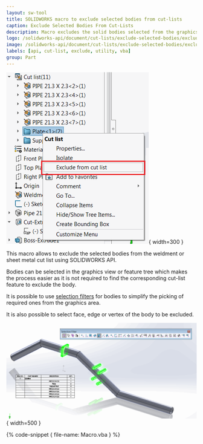 ```yaml
---
layout: sw-tool
title: SOLIDWORKS macro to exclude selected bodies from cut-lists
caption: Exclude Selected Bodies From Cut-Lists
description: Macro excludes the solid bodies selected from the graphics area or from the feature tree from weldment or sheet metal cut-list using SOLIDWORKS API
logo: /solidworks-api/document/cut-lists/exclude-selected-bodies/excluded-cut-list-item.svg
image: /solidworks-api/document/cut-lists/exclude-selected-bodies/excluded-cut-list-item.png
labels: [api, cut-list, exclude, utility, vba]
group: Part
---
```

![Exclude from cut-list](exclude-from-cut-list.png){ width=300 }

This macro allows to exclude the selected bodies from the weldment or sheet metal cut list using SOLIDWORKS API.

Bodies can be selected in the graphics view or feature tree which makes the process easier as it is not required to find the corresponding cut-list feature to exclude the body.

It is possible to use [selection filters](http://help.solidworks.com/2013/english/solidworks/sldworks/r_selection_filter_selection.htm) for bodies to simplify the picking of required ones from the graphics area.

It is also possible to select face, edge or vertex of the body to be excluded.

![Bodies to exclude from cut list selected using selection filters](filter-bodies-selection.png){ width=500 }

{% code-snippet { file-name: Macro.vba } %}
